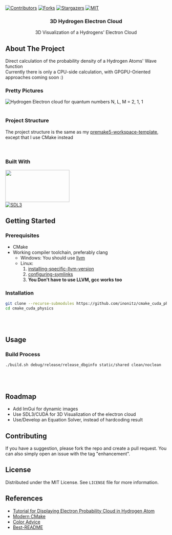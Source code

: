 [![Contributors][contributors-shield]][contributors-url]
[![Forks][forks-shield]][forks-url]
[![Stargazers][stars-shield]][stars-url]
[![MIT][license-shield]][license-url]



<!-- PROJECT LOGO -->
<div align="center">

<h3 align="center">3D Hydrogen Electron Cloud</h3>

  <p align="center">
    3D Visualization of a Hydrogens' Electron Cloud
  </p>

</div>

<!-- ABOUT THE PROJECT -->
## About The Project
Direct calculation of the probability density of a Hydrogen Atoms' Wave function  
Currently there is only a CPU-side calculation, with GPGPU-Oriented approaches coming soon :)

### Pretty Pictures
![Hydrogen Electron cloud for quantum numbers N, L, M = 2, 1, 1](https://github.com/inonitz/cmake_cuda_physics/tree/main/electron_prob_cloud_nlm_210_inferno_colourmap.png)
<br></br>

### Project Structure
The project structure is the same as my [premake5-workspace-template](https://github.com/inonitz/premake5-workspace-template), except that I use CMake instead  
<br></br>

### Built With


[<img width="200" height="100" src="https://cmake.org/wp-content/uploads/2023/08/CMake-Logo.svg">](https://cmake.org)  
[![SDL3][SDL3.js]][SDL3-url]

<!-- GETTING STARTED -->
## Getting Started

### Prerequisites

* CMake
* Working compiler toolchain, preferably clang
  * Windows: You should use [llvm](https://github.com/llvm/llvm-project/releases)
  * Linux:
      1. [installing-specific-llvm-version](https://askubuntu.com/questions/1508260/how-do-i-install-clang-18-on-ubuntu)
      2. [configuring-symlinks](https://unix.stackexchange.com/questions/596226/how-to-change-clang-10-llvm-10-etc-to-clang-llvm-etc)
      3. **You Don't have to use LLVM, gcc works too**

### Installation
```sh
git clone --recurse-submodules https://github.com/inonitz/cmake_cuda_physics/cmake_cuda_physics.git
cd cmake_cuda_physics
```
<br></br>

<!-- USAGE EXAMPLES -->
## Usage

### Build Process

```sh
./build.sh debug/release/release_dbginfo static/shared clean/noclean
```

<br></br>

<!-- ROADMAP -->
## Roadmap

* Add ImGui for dynamic images
* Use SDL3/CUDA for 3D Visualization of the electron cloud
* Use/Develop an Equation Solver, instead of hardcoding result

<!-- CONTRIBUTING -->
## Contributing

If you have a suggestion, please fork the repo and create a pull request. You can also simply open an issue with the tag "enhancement".  

<!-- LICENSE -->
## License

Distributed under the MIT License. See `LICENSE` file for more information.

<!-- ACKNOWLEDGEMENTS -->
<!-- ## Acknowledgement -->

<!-- References -->
## References

* [Tutorial for Displaying Electron Probability Cloud in Hydrogen Atom](medium.com/@apsandiwan93/electron-probability-cloud-in-hydrogen-atom-c8702bd24d01)
* [Modern CMake](cliutils.gitlab.io/modern-cmake/README.html)
* [Color Advice](https://www.kennethmoreland.com/color-advice)
* [Best-README](https://github.com/othneildrew/Best-README-Template)




<!-- MARKDOWN LINKS & IMAGES -->
<!-- https://www.markdownguide.org/basic-syntax/#reference-style-links -->
[contributors-shield]: https://img.shields.io/github/contributors/inonitz/cmake_cuda_physics?style=for-the-badge&color=blue
[contributors-url]: https://github.com/inonitz/cmake_cuda_physics/graphs/contributors
[forks-shield]: https://img.shields.io/github/forks/inonitz/cmake_cuda_physics?style=for-the-badge&color=blue
[forks-url]: https://github.com/inonitz/cmake_cuda_physics/network/members
[stars-shield]: https://img.shields.io/github/stars/inonitz/cmake_cuda_physics?style=for-the-badge&color=blue
[stars-url]: https://github.com/inonitz/cmake_cuda_physics/stargazers
[issues-shield]: https://img.shields.io/github/issues/inonitz/cmake_cuda_physics.svg?style=for-the-badge
[issues-url]: https://github.com/inonitz/cmake_cuda_physics/issues
[license-shield]: https://img.shields.io/github/license/inonitz/cmake_cuda_physics?style=for-the-badge
[license-url]: https://github.com/inonitz/cmake_cuda_physics/blob/main/LICENSE
[linkedin-shield]: https://img.shields.io/badge/-LinkedIn-black.svg?style=for-the-badge&logo=linkedin&colorB=555
[linkedin-url]: https://linkedin.com/in/linkedin_username

[SDL3-url]: https://github.com/libsdl-org
[SDL3.js]: https://libsdl.org/media/SDL_logo.png